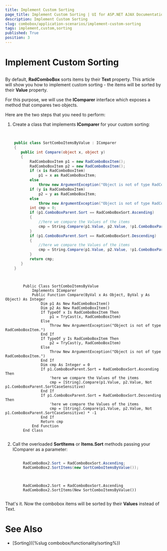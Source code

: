 ```yaml
---
title: Implement Custom Sorting
page_title: Implement Custom Sorting | UI for ASP.NET AJAX Documentation
description: Implement Custom Sorting
slug: combobox/application-scenarios/implement-custom-sorting
tags: implement,custom,sorting
published: True
position: 3
---
```


# Implement Custom Sorting



## 

By default, __RadComboBox__ sorts items by their __Text__ property. This article will show you how to implement custom sorting - the items will be sorted by their __Value__ property.

For this purpose, we will use the __IComparer__ interface which exposes a method that compares two objects.

Here are the two steps that you need to perform:

1. Create a class that implements __IComparer__ for your custom sorting:



````C#
	     
	
	public class SortComboItemsByValue : IComparer
	{
	   public int Compare(object x, object y)
	   {
	       RadComboBoxItem p1 = new RadComboBoxItem();
	       RadComboBoxItem p2 = new RadComboBoxItem();
	       if (x is RadComboBoxItem)
	           p1 = x as RadComboBoxItem;
	       else
	           throw new ArgumentException("Object is not of type RadComboBoxItem.");
	       if (y is RadComboBoxItem)
	           p2 = y as RadComboBoxItem;
	       else
	           throw new ArgumentException("Object is not of type RadComboBoxItem.");
	       int cmp = 0;
	       if (p1.ComboBoxParent.Sort == RadComboBoxSort.Ascending)
	       {
	           //here we compare the Values of the items
	           cmp = String.Compare(p1.Value, p2.Value, !p1.ComboBoxParent.SortCaseSensitive);
	       }
	       if (p1.ComboBoxParent.Sort == RadComboBoxSort.Descending)
	       {
	           //here we compare the Values of the items
	           cmp = String.Compare(p1.Value, p2.Value, !p1.ComboBoxParent.SortCaseSensitive) * -1;
	       }
	       return cmp;
	   }
	} 			
````
````VB.NET
	
	
	    Public Class SortComboItemsByValue
	        Implements IComparer
	        Public Function Compare(ByVal x As Object, ByVal y As Object) As Integer
	            Dim p1 As New RadComboBoxItem()
	            Dim p2 As New RadComboBoxItem()
	            If TypeOf x Is RadComboBoxItem Then
	                p1 = TryCast(x, RadComboBoxItem)
	            Else
	                Throw New ArgumentException("Object is not of type RadComboBoxItem.")
	            End If
	            If TypeOf y Is RadComboBoxItem Then
	                p2 = TryCast(y, RadComboBoxItem)
	            Else
	                Throw New ArgumentException("Object is not of type RadComboBoxItem.")
	            End If
	            Dim cmp As Integer = 0
	            If p1.ComboBoxParent.Sort = RadComboBoxSort.Ascending Then
	                'here we compare the Values of the items
	                cmp = [String].Compare(p1.Value, p2.Value, Not p1.ComboBoxParent.SortCaseSensitive)
	            End If
	            If p1.ComboBoxParent.Sort = RadComboBoxSort.Descending Then
	                'here we compare the Values of the items
	                cmp = [String].Compare(p1.Value, p2.Value, Not p1.ComboBoxParent.SortCaseSensitive) * -1
	            End If
	            Return cmp
	        End Function
	    End Class
	
````


2. Call the overloaded __SortItems__ or __Items.Sort__ methods passing your IComparer as a parameter:



````C#
	     
	    RadComboBox2.Sort = RadComboBoxSort.Ascending;
	    RadComboBox2.SortItems(new SortComboItemsByValue());
				
````
````VB.NET
	
		RadComboBox2.Sort = RadComboBoxSort.Ascending
	    RadComboBox2.SortItems(New SortComboItemsByValue())
	
````


That's it. Now the combobox items will be sorted by their __Values__ instead of Text.

# See Also

 * [Sorting]({%slug combobox/functionality/sorting%})
